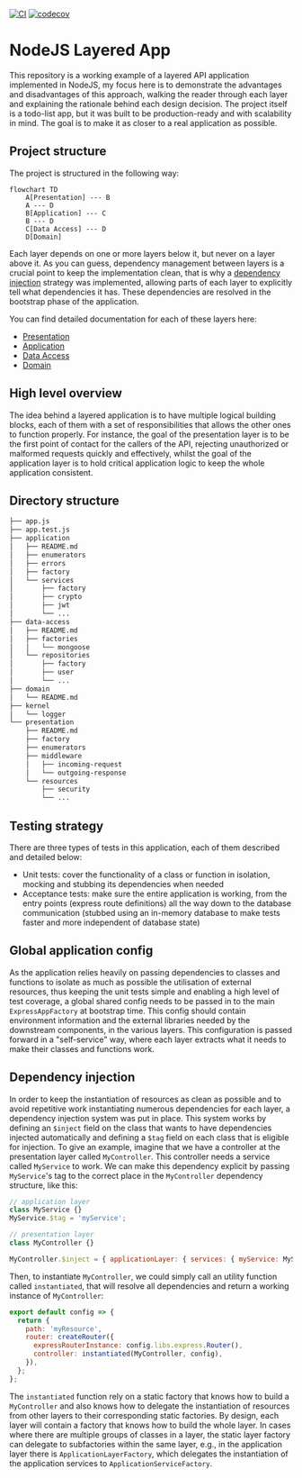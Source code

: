 [![CI](https://github.com/kaiosilveira/nodejs-layered-app/actions/workflows/ci.yml/badge.svg)](https://github.com/kaiosilveira/nodejs-layered-app/actions/workflows/ci.yml)
[![codecov](https://codecov.io/gh/kaiosilveira/nodejs-layered-app/branch/main/graph/badge.svg?token=DZ5UX1Y0P5)](https://codecov.io/gh/kaiosilveira/nodejs-layered-app)

# NodeJS Layered App

This repository is a working example of a layered API application implemented in NodeJS, my focus here is to demonstrate the advantages and disadvantages of this approach, walking the reader through each layer and explaining the rationale behind each design decision.
The project itself is a todo-list app, but it was built to be production-ready and with scalability in mind. The goal is to make it as closer to a real application as possible.

## Project structure

The project is structured in the following way:

```mermaid
flowchart TD
    A[Presentation] --- B
    A --- D
    B[Application] --- C
    B --- D
    C[Data Access] --- D
    D[Domain]
```

Each layer depends on one or more layers below it, but never on a layer above it.
As you can guess, dependency management between layers is a crucial point to keep the implementation clean, that is why a [dependency injection](#dependency-injection) strategy was implemented, allowing parts of each layer to explicitly tell what dependencies it has. These dependencies are resolved in the bootstrap phase of the application.

You can find detailed documentation for each of these layers here:

- [Presentation](src/presentation/README.md)
- [Application](src/application/README.md)
- [Data Access](src/data-access/README.md)
- [Domain](src/domain/README.md)

## High level overview

The idea behind a layered application is to have multiple logical building blocks, each of them with a set of responsibilities that allows the other ones to function properly. For instance, the goal of the presentation layer is to be the first point of contact for the callers of the API, rejecting unauthorized or malformed requests quickly and effectively, whilst the goal of the application layer is to hold critical application logic to keep the whole application consistent.

## Directory structure

```bash
├── app.js
├── app.test.js
├── application
│   ├── README.md
│   ├── enumerators
│   ├── errors
│   ├── factory
│   └── services
│       ├── factory
│       ├── crypto
│       ├── jwt
│       └── ...
├── data-access
│   ├── README.md
│   ├── factories
│   │   └── mongoose
│   └── repositories
│       ├── factory
│       ├── user
│       └── ...
├── domain
│   └── README.md
├── kernel
│   └── logger
└── presentation
    ├── README.md
    ├── factory
    ├── enumerators
    ├── middleware
    │   ├── incoming-request
    │   └── outgoing-response
    └── resources
        ├── security
        └── ...
```

## Testing strategy

There are three types of tests in this application, each of them described and detailed below:

- Unit tests: cover the functionality of a class or function in isolation, mocking and stubbing its dependencies when needed
- Acceptance tests: make sure the entire application is working, from the entry points (express route definitions) all the way down to the database communication (stubbed using an in-memory database to make tests faster and more independent of database state)

## Global application config

As the application relies heavily on passing dependencies to classes and functions to isolate as much as possible the utilisation of external resources, thus keeping the unit tests simple and enabling a high level of test coverage, a global shared config needs to be passed in to the main `ExpressAppFactory` at bootstrap time. This config should contain environment information and the external libraries needed by the downstream components, in the various layers. This configuration is passed forward in a "self-service" way, where each layer extracts what it needs to make their classes and functions work.

## Dependency injection

In order to keep the instantiation of resources as clean as possible and to avoid repetitive work instantiating numerous dependencies for each layer, a dependency injection system was put in place. This system works by defining an `$inject` field on the class that wants to have dependencies injected automatically and defining a `$tag` field on each class that is eligible for injection. To give an example, imagine that we have a controller at the presentation layer called `MyController`. This controller needs a service called `MyService` to work. We can make this dependency explicit by passing `MyService`'s tag to the correct place in the `MyController` dependency structure, like this:

```javascript
// application layer
class MyService {}
MyService.$tag = 'myService';

// presentation layer
class MyController {}

MyController.$inject = { applicationLayer: { services: { myService: MyService.$tag } } };
```

Then, to instantiate `MyController`, we could simply call an utility function called `instantiated`, that will resolve all dependencies and return a working instance of `MyController`:

```javascript
export default config => {
  return {
    path: 'myResource',
    router: createRouter({
      expressRouterInstance: config.libs.express.Router(),
      controller: instantiated(MyController, config),
    }),
  };
};
```

The `instantiated` function rely on a static factory that knows how to build a `MyController` and also knows how to delegate the instantiation of resources from other layers to their corresponding static factories. By design, each layer will contain a factory that knows how to build the whole layer. In cases where there are multiple groups of classes in a layer, the static layer factory can delegate to subfactories within the same layer, e.g., in the application layer there is `ApplicationLayerFactory`, which delegates the instantiation of the application services to `ApplicationServiceFactory`.
